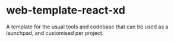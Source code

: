 # web-template-react-xd
A template for the usual tools and codebase that can be used as a launchpad, and customised per project.
